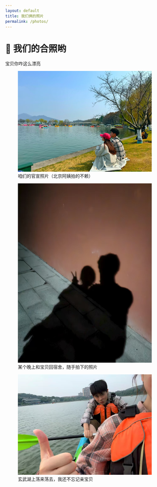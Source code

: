 ```yaml
---
layout: default
title: 我们俩的照片
permalink: /photos/
---
```


# 📸 我们的合照哟

宝贝你咋这么漂亮

<div class="photo-grid">
  <figure>
    <img src="/assets/images/photos1.jpg" alt="咱们的官宣照片（北京阿姨拍的不赖）">
    <figcaption>咱们的官宣照片（北京阿姨拍的不赖）</figcaption>
  </figure>
    
  <figure>
    <img src="/assets/images/photos2.jpg" alt="咱们的官宣照片（北京阿姨拍的不赖）">
    <figcaption>某个晚上和宝贝回宿舍，随手拍下的照片</figcaption>
  </figure>
    
  <figure>
    <img src="/assets/images/photos3.jpg" alt="咱们的官宣照片（北京阿姨拍的不赖）">
    <figcaption>玄武湖上荡来荡去，我还不忘记亲宝贝</figcaption>
  </figure>

</div>

